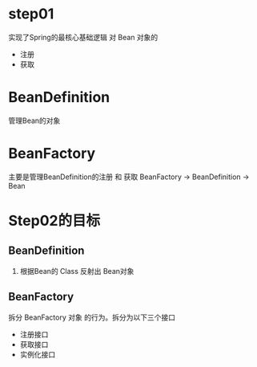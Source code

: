 # step01 
实现了Spring的最核心基础逻辑
对 Bean 对象的
- 注册
- 获取

# BeanDefinition
管理Bean的对象
# BeanFactory
主要是管理BeanDefinition的注册 和 获取
BeanFactory -> BeanDefinition -> Bean

# Step02的目标
## BeanDefinition 
1. 根据Bean的 Class 反射出 Bean对象
## BeanFactory
拆分 BeanFactory 对象 的行为。拆分为以下三个接口
- 注册接口
- 获取接口
- 实例化接口
